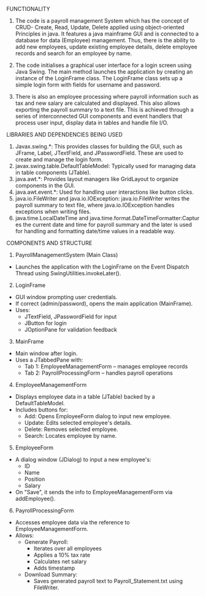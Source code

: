 
FUNCTIONALITY
1. The code is a payroll management System which has the concept of CRUD- Create, Read, Update, Delete applied using object-oriented Principles in java. It features a java mainframe GUI and is connected to a database for data (Employee) management. Thus, there is the ability to add new employees, update existing employee details, delete employee records and search for an employee by name.

2. The code initialises a graphical user interface for a login screen using Java Swing. The main method launches the application by creating an instance of the LoginFrame class. The LoginFrame class sets up a simple login form with fields for username and password.

3. There is also an employee processing where payroll information such as tax and new salary are calculated and displayed.
      	This also allows exporting the payroll summary to a        	text file.
This is achieved through a series of interconnected GUI components and event handlers that process user input, display data in tables and handle file I/O.

LIBRARIES AND DEPENDENCIES BEING USED
1. Javax.swing.*: This provides classes for building the GUI, such as JFrame, Label, JTextField, and JPasswordField. These are used to create and manage the login form.
2. javax.swing.table.DefaultTableModel: Typically used for managing data in table components (JTable).
3. java.awt.*: Provides layout managers like GridLayout to organize components in the GUI.
4. java.awt.event.*: Used for handling user interactions like button clicks.
5. java.io.FileWriter and java.io.IOException: java.io.FileWriter writes the payroll summary to text file, where java.io.IOException handles exceptions when writing files.
6. java.time.LocalDateTime and java.time.format.DateTimeFormatter:Captures the current date and time for payroll summary and the later is used for handling and formatting date/time values in a readable way.

COMPONENTS AND STRUCTURE
1. PayrollManagementSystem (Main Class)
* Launches the application with the LoginFrame on the Event Dispatch Thread using SwingUtilities.invokeLater().

2. LoginFrame
* GUI window prompting user credentials.
* If correct (admin/password), opens the main application (MainFrame).
* Uses:
    * JTextField, JPasswordField for input
    * JButton for login
    * JOptionPane for validation feedback

3. MainFrame
* Main window after login.
* Uses a JTabbedPane with:
    * Tab 1: EmployeeManagementForm – manages employee records
    * Tab 2: PayrollProcessingForm – handles payroll operations

4. EmployeeManagementForm
* Displays employee data in a table (JTable) backed by a DefaultTableModel.
* Includes buttons for:
    * Add: Opens EmployeeForm dialog to input new employee.
    * Update: Edits selected employee's details.
    * Delete: Removes selected employee.
    * Search: Locates employee by name.

5. EmployeeForm
* A dialog window (JDialog) to input a new employee's:
    * ID
    * Name
    * Position
    * Salary
* On "Save", it sends the info to EmployeeManagementForm via addEmployee().

6. PayrollProcessingForm
* Accesses employee data via the reference to EmployeeManagementForm.
* Allows:
    * Generate Payroll:
        * Iterates over all employees
        * Applies a 10% tax rate
        * Calculates net salary
        * Adds timestamp
    * Download Summary:
        * Saves generated payroll text to Payroll_Statement.txt using FileWriter.



